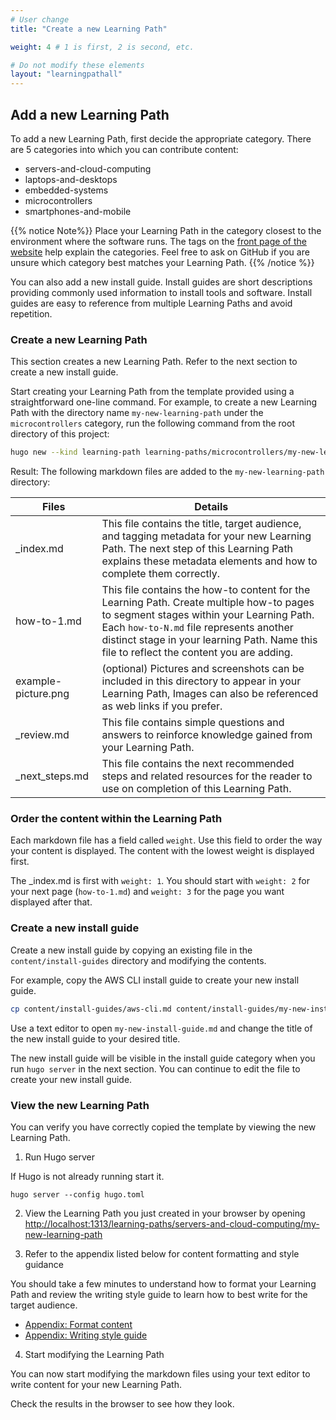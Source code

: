 ```yaml
---
# User change
title: "Create a new Learning Path"

weight: 4 # 1 is first, 2 is second, etc.

# Do not modify these elements
layout: "learningpathall"
---
```


## Add a new Learning Path

To add a new Learning Path, first decide the appropriate category. There are 5 categories into which you can contribute content:
* servers-and-cloud-computing
* laptops-and-desktops
* embedded-systems
* microcontrollers
* smartphones-and-mobile

{{% notice Note%}}
Place your Learning Path in the category closest to the environment where the software runs. The tags on the [front page of the website](/) help explain the categories. Feel free to ask on GitHub if you are unsure which category best matches your Learning Path. 
{{% /notice %}}

You can also add a new install guide. Install guides are short descriptions providing commonly used information to install tools and software. Install guides are easy to reference from multiple Learning Paths and avoid repetition.

### Create a new Learning Path

This section creates a new Learning Path. Refer to the next section to create a new install guide.

Start creating your Learning Path from the template provided using a straightforward one-line command. For example, to create a new Learning Path with the directory name `my-new-learning-path` under the `microcontrollers` category, run the following command from the root directory of this project:
```bash
hugo new --kind learning-path learning-paths/microcontrollers/my-new-learning-path --config hugo.toml
```
Result: The following markdown files are added to the `my-new-learning-path` directory:


| Files                 | Details |
|---------------        |----------|
| _index.md             | This file contains the title, target audience, and tagging metadata for your new Learning Path. The next step of this Learning Path explains these metadata elements and how to complete them correctly. |
| how-to-1.md       | This file contains the how-to content for the Learning Path. Create multiple how-to pages to segment stages within your Learning Path. Each `how-to-N.md` file represents another distinct stage in your learning Path. Name this file to reflect the content you are adding. |
| example-picture.png  | (optional) Pictures and screenshots can be included in this directory to appear in your Learning Path, Images can also be referenced as web links if you prefer. |
| _review.md            | This file contains simple questions and answers to reinforce knowledge gained from your Learning Path.    |
| _next_steps.md        | This file contains the next recommended steps and related resources for the reader to use on completion of this Learning Path.   |

### Order the content within the Learning Path

Each markdown file has a field called `weight`. Use this field to order the way your content is displayed. The content with the lowest weight is displayed first.
 
The _index.md is first with `weight: 1`. You should start with `weight: 2` for your next page (`how-to-1.md`) and `weight: 3` for the page you want displayed after that. 

### Create a new install guide

Create a new install guide by copying an existing file in the `content/install-guides` directory and modifying the contents.

For example, copy the AWS CLI install guide to create your new install guide.

```bash
cp content/install-guides/aws-cli.md content/install-guides/my-new-install-guide.md
```

Use a text editor to open `my-new-install-guide.md` and change the title of the new install guide to your desired title. 

The new install guide will be visible in the install guide category when you run `hugo server` in the next section. You can continue to edit the file to create your new install guide.

### View the new Learning Path

You can verify you have correctly copied the template by viewing the new Learning Path. 

1. Run Hugo server 

If Hugo is not already running start it. 

```console
hugo server --config hugo.toml
```

2. View the Learning Path you just created in your browser by opening [http://localhost:1313/learning-paths/servers-and-cloud-computing/my-new-learning-path](http://localhost:1313/learning-paths/servers-and-cloud-computing/my-new-learning-path)

3. Refer to the appendix listed below for content formatting and style guidance

You should take a few minutes to understand how to format your Learning Path and review the writing style guide to learn how to best write for the target audience. 

- [Appendix: Format content](/learning-paths/cross-platform/_example-learning-path/appendix-1-formatting/)
- [Appendix: Writing style guide](/learning-paths/cross-platform/_example-learning-path/appendix-2-writing-style/)

4. Start modifying the Learning Path

You can now start modifying the markdown files using your text editor to write content for your new Learning Path. 

Check the results in the browser to see how they look. 


